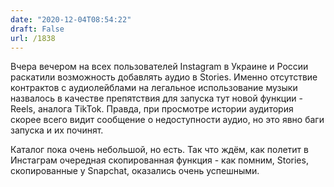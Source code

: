 ```yaml
---
date: "2020-12-04T08:54:22"
draft: False
url: /1838
---
```


Вчера вечером на всех пользователей Instagram в Украине и России раскатили возможность добавлять аудио в Stories. Именно отсутствие контрактов с аудиолейблами на легальное использование музыки назвалось в качестве препятствия для запуска тут новой функции - Reels, аналога TikTok. Правда, при просмотре истории аудитория скорее всего видит сообщение о недоступности аудио, но это явно баги запуска и их починят.

Каталог пока очень небольшой, но есть. Так что ждём, как полетит в Инстаграм очередная скопированная функция - как помним, Stories, скопированные у Snapchat, оказались очень успешными.
